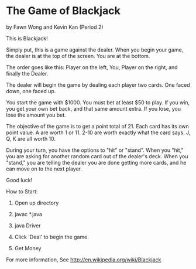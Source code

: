 The Game of Blackjack
=====================
by Fawn Wong and Kevin Kan (Period 2)

This is Blackjack!

Simply put, this is a game against the dealer. When you begin your game, the dealer is at the top of the screen. You are at the bottom. 

The order goes like this: Player on the left, You, Player on the right, and finally the Dealer.

The dealer will begin the game by dealing each player two cards. One faced down, one faced up. 

You start the game with $1000. You must bet at least $50 to play. 
If you win, you get your own bet back, and that same amount extra. If you lose, you lose the amount you bet. 

The objective of the game is to get a point total of 21. Each card has its own point value. 
A are worth 1 or 11. 2-10 are worth exactly what the card says. J, Q, K are all worth 10. 

During your turn, you have the options to "hit" or "stand". 
When you "hit," you are asking for another random card out of the dealer's deck. 
When you "stand," you are telling the dealer you are done getting more cards, and he can move on to the next player. 

Good luck!



How to Start:

1. Open up directory 

2. javac *.java

3. java Driver

4. Click 'Deal' to begin the game. 

5. Get Money


For more information, See http://en.wikipedia.org/wiki/Blackjack



